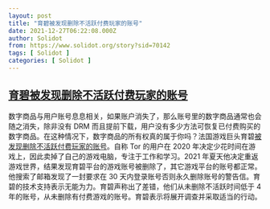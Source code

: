 ```yaml
---
layout: post
title: "育碧被发现删除不活跃付费玩家的账号"
date: 2021-12-27T06:22:08.000Z
author: Solidot
from: https://www.solidot.org/story?sid=70142
tags: [ Solidot ]
categories: [ Solidot ]
---
```

<!--1640586128000-->
[育碧被发现删除不活跃付费玩家的账号](https://www.solidot.org/story?sid=70142)
------

<div>
数字商品与用户账号息息相关，如果账户消失了，那么账号里的数字商品通常也会随之消失，除非没有 DRM 而且提前下载，用户没有多少方法可恢复已付费购买的数字商品。在这种情况下，数字商品的所有权真的属于你吗？法国游戏巨头育碧<a href="https://mmos.com/news/ubisoft-deleted-account-with-hundreds-of-dollars-worth-of-games-for-inactivity" target="_blank">被发现删除不活跃付费玩家的账号</a>。自称 Tor 的用户在 2020 年决定少花时间在游戏上，因此卖掉了自己的游戏电脑，专注于工作和学习。2021 年夏天他决定重返游戏世界，结果发现育碧平台的游戏账号被删除了，其它游戏平台的账号都正常。他搜索了邮箱发现了一封要求在 30 天内登录账号否则永久删除账号的警告信。育碧的技术支持表示无能为力。育碧声称出了差错，他们从未删除不活跃时间低于 4 年的账号，从未删除有付费游戏的账号。育碧表示将展开调查并采取适当的行动。
</div>
